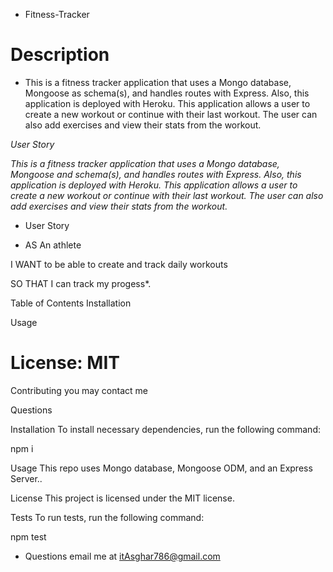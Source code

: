 
* Fitness-Tracker<h1>


  
# Description


* This is a fitness tracker application that uses a Mongo database, Mongoose as  schema(s), and handles routes with Express. Also, this application is deployed with Heroku. This application allows a user to create a new workout or continue with their last workout. The user can also add exercises and view their stats from the workout.

*User Story*

*This is a fitness tracker application that uses a Mongo database, Mongoose and  schema(s), and handles routes with Express. Also, this application is deployed with Heroku. This application allows a user to create a new workout or continue with their last workout. The user can also add exercises and view their stats from the workout.*

* User Story 

* AS An athlete

I WANT to be able to create and track daily workouts

SO THAT I can track my progess*.

Table of Contents
Installation

Usage

# License: MIT

Contributing
you may contact me



Questions

Installation
To install necessary dependencies, run the following command:


npm i

Usage
This repo uses Mongo database, Mongoose ODM, and an Express Server..

License
This project is licensed under the MIT license.


Tests
To run tests, run the following command:


npm test

* Questions  email me at itAsghar786@gmail.com 

